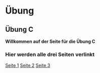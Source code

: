 
# Übung

## Übung C

**Willkommen auf der Seite für die Übung C**

### Hier werden alle drei Seiten verlinkt

[Seite 1](https://s-kalies20.github.io/uebung/Seite1.md)
[Seite 2](https://s-kalies20.github.io/uebung/Seite2.md)
[Seite 3](https://s-kalies20.github.io/uebung/Seite3.md)
